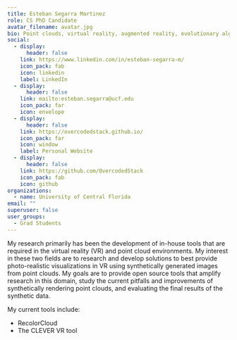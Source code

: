 ```yaml
---
title: Esteban Segarra Martinez
role: CS PhD Candidate
avatar_filename: avatar.jpg
bio: Point clouds, virtual reality, augmented reality, evolutionary algorithms
social:
  - display:
      header: false
    link: https://www.linkedin.com/in/esteban-segarra-m/
    icon_pack: fab
    icon: linkedin
    label: LinkedIn
  - display:
      header: false
    link: mailto:esteban.segarra@ucf.edu
    icon_pack: far
    icon: envelope
  - display:
      header: false
    link: https://overcodedstack.github.io/
    icon_pack: far
    icon: window
    label: Personal Website
  - display:
      header: false
    link: https://github.com/OvercodedStack
    icon_pack: fab
    icon: github
organizations:
  - name: University of Central Florida
email: ""
superuser: false
user_groups:
  - Grad Students
---
```

My research primarily has been the development of in-house tools that are required in the virtual reality (VR) and point cloud environments. My interest in these two fields are to research and develop solutions to best provide photo-realistic visualizations in VR using synthetically generated images from point clouds. My goals are to provide open source tools that amplify research in this domain, study the current pitfalls and improvements of synthetically rendering point clouds, and evaluating the final results of the synthetic data.

My current tools include:

* RecolorCloud
* The CLEVER VR tool